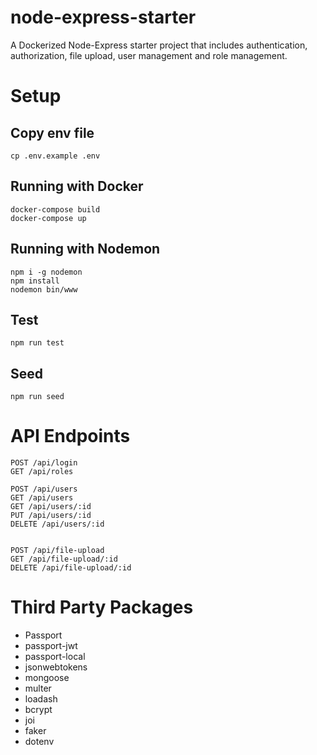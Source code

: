 # node-express-starter

A Dockerized Node-Express starter project that includes authentication, authorization, file upload, user management and role management.

# Setup

## Copy env file
```
cp .env.example .env
```
## Running with Docker
```
docker-compose build
docker-compose up
```

## Running with Nodemon
```
npm i -g nodemon
npm install
nodemon bin/www
```

## Test

```
npm run test
```

## Seed

```
npm run seed
```


# API Endpoints
```
POST /api/login
GET /api/roles

POST /api/users
GET /api/users
GET /api/users/:id
PUT /api/users/:id
DELETE /api/users/:id


POST /api/file-upload
GET /api/file-upload/:id
DELETE /api/file-upload/:id
```

# Third Party Packages
* Passport
* passport-jwt
* passport-local
* jsonwebtokens
* mongoose
* multer
* loadash
* bcrypt
* joi
* faker
* dotenv


